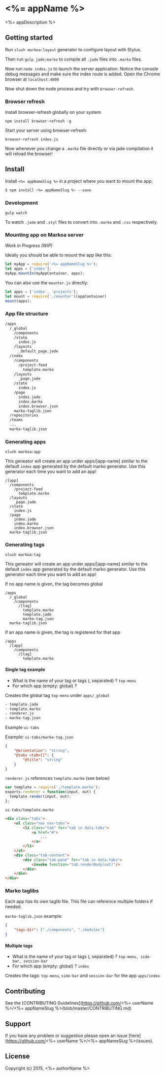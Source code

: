<%= appName %>
==============

<%= appDescription %>

Getting started
---------------

Run `slush markoa:layout` generator to configure layout with Stylus.

Then run `gulp jade:marko` to compile all `.jade` files into `.marko` files.

Now run `node index.js` to launch the server application. Notice the console debug messages and make sure the index route is added. Open the Chrome browser at `localhost:4000`

Now shut down the node process and try with `browser-refresh`.

### Browser refresh

Install browser-refresh globally on your system

`npm install browser-refresh -g`

Start your server using browser-refresh:

`browser-refresh index.js`

Now whenever you change a `.marko` file directly or via jade compilation it will reload the browser!

Install
-------

Install `<%= appNameSlug %>` in a project where you want to mount the app:

```bash
$ npm install <%= appNameSlug %> --save
```

### Development

`gulp watch`

To watch `.jade` and `.styl` files to convert into `.marko` and `.css` respectively.

### Mounting app on Markoa server

*Work in Progress (WIP)*

Ideally you should be able to mount the app like this:

```js
let myApp = require('<%= appNameSlug %>');
let apps = ['index'];
myApp.mountIn(myAppContainer, apps);
```

You can also use the `mounter.js` directly:

```js
let apps = ['index', 'projects'];
let mount = require('./mounter')(appContainer)
mount(apps);
```

### App file structure

```sh
/apps
  /_global
    /components
    /state
      index.js
    /layouts
      _default_page.jade
  /index
    /components
      /project-feed
        template.marko
    /layouts
      _page.jade
    /state
      index.js
    /page
      index.jade
      index.marko
      index.browser.json
    marko-taglib.json
  /repositories
  /teams
  ...
  marko-taglib.json  
```

### Generating apps

`slush markoa:app`

This geneator will create an app under apps/[app-name] similar to the default `index` app generated by the default marko generator. Use this generator each time you want to add an app!

```
/[app]
  /components
    /project-feed
      template.marko
  /layouts
    _page.jade
  /state
    index.js
  /page
    index.jade
    index.marko
    index.browser.json
  marko-taglib.json
```

### Generating tags

`slush markoa:tag`

This geneator will create an app under apps/[app-name] similar to the default `index` app generated by the default marko generator. Use this generator each time you want to add an app!

If no app name is given, the tag becomes global

```
/apps
  /_global
    /components
      /[tag]
        template.marko
        template.jade
        marko-tag.json
  marko-taglib.json
```

If an app name is given, the tag is registered for that app

```
/apps
  /[app]
    /components
      /[tag]
        template.marko
```

#### Single tag example

-	What is the name of your tag or tags (, separated) ? `top-menu`
-	For which app (empty: global) ?

Creates the global tag `top-menu` under `apps/_global`

```sh
- template.jade
- template.marko
- renderer.js
- marko-tag.json
```

Example `ui-tabs`

Example: `ui-tabs/marko-tag.json`

```json
{
    "@orientation": "string",
    "@tabs <tab>[]": {
        "@title": "string"
    }
}
```

`renderer.js` references `template.marko` (see below)

```js
var template = require('./template.marko');
exports.renderer = function(input, out) {
  template.render(input, out);
};
```

`ui-tabs/template.marko`

```html
<div class="tabs">
    <ul class="nav nav-tabs">
        <li class="tab" for="tab in data.tabs">
            <a href="#">
                ...
            </a>
        </li>
    </ul>
    <div class="tab-content">
        <div class="tab-pane" for="tab in data.tabs">
            <invoke function="tab.renderBody(out)"/>
        </div>
    </div>
</div>
```

### Marko taglibs

Each app has its own taglib file. This file can reference multiple folders if needed.

`marko-taglib.json` example:

```json
{
    "tags-dir": ["./components", "./modules"]
}
```

#### Multiple tags

-	What is the name of your tag or tags (, separated) ? `top-menu, side-bar, session-bar`
-	For which app (empty: global) ? `index`

Creates the tags: `top-menu`, `side-bar` and `session-bar` for the app `apps/index`

Contributing
------------

See the [CONTRIBUTING Guidelines](https://github.com/<%= userName %>/<%= appNameSlug %>/blob/master/CONTRIBUTING.md)

Support
-------

If you have any problem or suggestion please open an issue [here](https://github.com/<%= userName %>/<%= appNameSlug %>/issues).

License
-------

Copyright (c) 2015, <%= authorName %>
